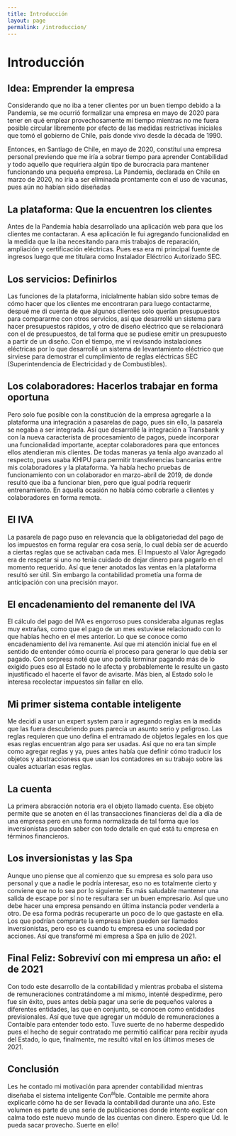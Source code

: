 ```yaml
---
title: Introducción
layout: page
permalink: /introduccion/
---
```


# Introducción


## Idea: Emprender la empresa
Considerando que no iba a tener clientes por un buen tiempo debido a la Pandemia, se me ocurrió formalizar una empresa en mayo de 2020 para tener en qué emplear provechosamente mi tiempo mientras no me fuera posible circular libremente por efecto de las medidas restrictivas iniciales que tomó el gobierno de Chile, país donde vivo desde la década de 1990.


Entonces, en Santiago de Chile, en mayo de 2020, constituí una empresa personal previendo que me iría a sobrar tiempo para aprender Contabilidad y todo aquello que requiriera algún tipo de burocracia para mantener funcionando una pequeña empresa. La Pandemia, declarada en Chile en marzo de 2020, no iría a ser eliminada prontamente con el uso de vacunas, pues aún no habían sido diseñadas

## La plataforma: Que la encuentren los clientes
Antes de la Pandemia había desarrollado una aplicación web para que los clientes me contactaran. A esa aplicación le fui agregando funcionalidad en la medida que la iba necesitando para mis trabajos de reparación, ampliación y certificación eléctricas. Pues esa era mi principal fuente de ingresos luego que me titulara como Instalador Eléctrico Autorizado SEC.

## Los servicios: Definirlos
Las funciones de la plataforma, inicialmente habían sido sobre temas de cómo hacer que los clientes me encontraran para luego contactarme, despué me di cuenta de que algunos clientes solo querían presupuestos para compararme con otros servicios, así que desarrollé un sistema para hacer presupuestos rápidos, y otro de diseño eléctrico que se relacionará con el de presupuestos, de tal forma que se pudiese emitir un presupuesto a partir de un diseño. Con el tiempo, me ví revisando instalaciones eléctricas por lo que desarrollé un sistema de levantamiento eléctrico que sirviese para demostrar el cumplimiento de reglas eléctricas SEC (Superintendencia de Electricidad y de Combustibles).

## Los colaboradores: Hacerlos trabajar en forma oportuna
 Pero solo fue posible con la constitución de la empresa agregarle a la plataforma una integración a pasarelas de pago, pues sin ello, la pasarela se negaba a ser integrada. Así que desarrollé la integración a Transbank y con la nueva característa de procesamiento de pagos, puede incorporar una funcionalidad importante, aceptar colaboradores para que entonces ellos atendieran mis clientes. De todas maneras ya tenía algo avanzado al respecto, pues usaba KHIPU para permitir transferencias bancarias entre mis colaboradores y la plataforma. Ya había hecho pruebas de funcionamiento con un colaborador en marzo-abril de 2019, de donde resultó que iba a funcionar bien, pero que igual podría requerir entrenamiento. En aquella ocasión no había cómo cobrarle a clientes y colaboradores en forma remota.

## El IVA
La pasarela de pago puso en relevancia que la obligatoriedad del pago de los impuestos en forma regular era cosa sería, lo cual debía ser de acuerdo a ciertas reglas que se activaban cada mes. El Impuesto al Valor Agregado era de respetar si uno no tenía cuidado de dejar dinero para pagarlo en el momento requerido. Así que tener anotados las ventas en la plataforma resultó ser útil. Sin embargo la contabilidad prometía una forma de anticipación con una precisión mayor.

## El encadenamiento del remanente del IVA
El cálculo del pago del IVA es engorroso pues consideraba algunas reglas muy extrañas, como que el pago de un mes estuviese relacionado con lo que habias hecho en el mes anterior. Lo que se conoce como encadenamiento del iva remanente. Así que mi atención inicial fue en el sentido de entender cómo ocurría el proceso para generar lo que debía ser pagado. Con sorpresa noté que uno podía terminar pagando más de lo exigido pues eso al Estado no le afecta y probablemente le resulte un gasto injustificado el hacerte el favor de avisarte. Más bien, al Estado solo le interesa recolectar impuestos sin fallar en ello.


## Mi primer sistema contable inteligente
Me decidí a usar un expert system para ir agregando reglas en la medida que las fuera descubriendo pues parecía un asunto serio y peligroso. Las reglas requieren que uno defina el entramado de objetos legales en los que esas reglas encuentran algo para ser usadas. Así que no era tan simple como agregar reglas y ya, pues antes había que definir cómo traducir los objetos y abstraccioness que usan los contadores en su trabajo sobre las cuales actuarían esas reglas.


## La cuenta
La primera absracción notoria era el objeto llamado cuenta. Ese objeto permite que se anoten en él las transacciones financieras del día a día de una empresa pero en una forma normalizada de tal forma que los inversionistas puedan saber con todo detalle en qué está tu empresa en términos financieros.


## Los inversionistas y las Spa
Aunque uno piense que al comienzo que su empresa es solo para uso personal y que a nadie le podría interesar, eso no es totalmente cierto y conviene que no lo sea por lo siguiente: Es más saludable mantener una salida de escape por sí no te resultara ser un buen empresario. Así que uno debe hacer una empresa pensando en última instancia poder venderla a otro. De esa forma podrás recuperarte un poco de lo que gastaste en ella. Los que podrían comprarte la empresa bien pueden ser llamados inversionistas, pero eso es cuando tu empresa es una sociedad por acciones. Así que transformé mi empresa a Spa en julio de 2021.


## Final Feliz: Sobreviví con mi empresa un año: el de 2021
Con todo este desarrollo de la contabilidad y mientras probaba el sistema de remuneraciones contratándome a mí mismo, intenté despedirme, pero fue sin éxito, pues antes debía pagar una serie de pequeños valores a diferentes entidades, las que en conjunto, se conocen como entidades previsionales. Así que tuve que agregar un módulo de remuneraciones a Contaible para entender todo esto. Tuve suerte de no haberme despedido pues el hecho de seguir contratado me permitió calificar para recibir ayuda del Estado, lo que, finalmente, me resultó vital en los últimos meses de 2021.


## Conclusión
Les he contado mi motivación para aprender contabilidad mientras diseñaba el sistema inteligente Con<sup>ai</sup>ble. Contaible me permite ahora explicarle cómo ha de ser llevada la contabilidad durante una año. Este volumen es parte de una serie de publicaciones donde intento explicar con calma todo este nuevo mundo de las cuentas con dinero. Espero que Ud. le pueda sacar provecho. Suerte en ello!

